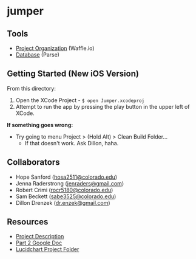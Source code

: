 # jumper
Tools
-----
* [Project Organization](https://waffle.io/oogroup/jumper) (Waffle.io)
* [Database](https://www.parse.com/apps/csci4448-project/collections#class/_User) (Parse)

Getting Started (New iOS Version)
---------------
  From this directory:
  1. Open the XCode Project
    - `$ open Jumper.xcodeproj`
  2. Attempt to run the app by pressing the play button in the upper left of XCode.
  
**If something goes wrong:**
 * Try going to menu Project > (Hold Alt) > Clean Build Folder...
   - If that doesn't work. Ask Dillon, haha.

Collaborators
-------------
  * Hope Sanford (hosa2511@colorado.edu)
  * Jenna Raderstrong (jenraders@gmail.com)
  * Robert Crimi (rocr5180@colorado.edu)
  * Sam Beckett (sabe3525@colorado.edu)
  * Dillon Drenzek (dr.enzek@gmail.com)

Resources
---------
 * [Project Description](https://moodle.cs.colorado.edu/pluginfile.php/23276/mod_resource/content/0/Project-4448.pdf)
 * [Part 2 Google Doc](https://docs.google.com/a/colorado.edu/document/d/13kIsc1WZydRId14s67mdQ8qkwwl6h4DhfGfDytsJlv4/edit?usp=sharing)
 * [Lucidchart Project Folder](https://www.lucidchart.com/documents#docs?folder_id=107160918&browser=icon&sort=saved-desc)
